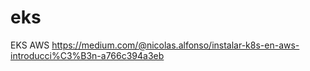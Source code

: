 # eks
EKS AWS
https://medium.com/@nicolas.alfonso/instalar-k8s-en-aws-introducci%C3%B3n-a766c394a3eb
